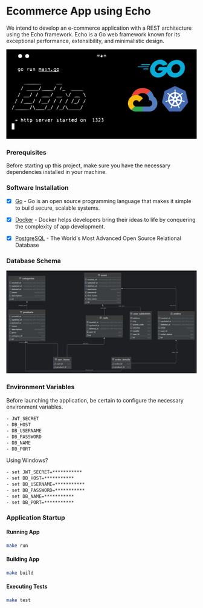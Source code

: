 # Ecommerce App using Echo

We intend to develop an e-commerce application with a REST
architecture using the Echo framework. Echo is a Go web framework
known for its exceptional performance, extensibility, and
minimalistic design.

![terminal](./misc/background.png)




### Prerequisites

Before starting up this project, make sure you have the necessary dependencies installed in your machine.

### Software Installation

- [x] [Go](https://go.dev/) - Go is an open source programming language that makes it simple to build secure, scalable systems.

- [x] [Docker](https://www.docker.com/) - Docker helps developers bring their ideas to life by conquering the complexity of app development.

- [x] [PostgreSQL](https://www.postgresql.org/) - The World's Most Advanced Open Source Relational Database



### Database Schema
![db_schema](./misc/ecommerce-db-design.png)


### Environment Variables

Before launching the application, be certain to configure the necessary environment variables.

```
- JWT_SECRET
- DB_HOST
- DB_USERNAME
- DB_PASSWORD
- DB_NAME
- DB_PORT
```
Using Windows?

```
- set JWT_SECRET=***********
- set DB_HOST=***********
- set DB_USERNAME=***********
- set DB_PASSWORD=***********
- set DB_NAME=***********
- set DB_PORT=***********
```

### Application Startup

#### Running App

```bash
make run
```

#### Building App

```bash
make build
```

#### Executing Tests

```bash
make test
```

